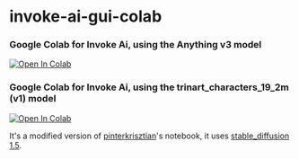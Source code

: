 # invoke-ai-gui-colab

### Google Colab for Invoke Ai, using the Anything v3 model
[![Open In Colab](https://colab.research.google.com/assets/colab-badge.svg)](https://colab.research.google.com/github/Lycantant/invoke-ai-gui-colab/blob/main/notebooks/invoke_ai_gui_colab_anything_v3.ipynb)

### Google Colab for Invoke Ai, using the trinart_characters_19_2m (v1) model
[![Open In Colab](https://colab.research.google.com/assets/colab-badge.svg)](https://colab.research.google.com/github/Lycantant/invoke-ai-gui-colab/blob/main/notebooks/invoke_ai_gui_colab_trinart_characters_v1.ipynb)

It's a modified version of [pinterkrisztian](https://github.com/pinterkrisztian/invoke-ai-gui-colab)'s notebook, it uses [stable_diffusion 1.5](https://huggingface.co/runwayml/stable-diffusion-v1-5).